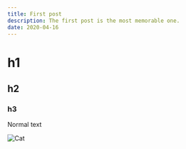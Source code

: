 ```yaml
---
title: First post
description: The first post is the most memorable one.
date: 2020-04-16
---
```


# h1

## h2

### h3

Normal text

![Cat](cat.jpg)

